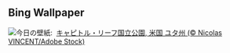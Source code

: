 ## Bing Wallpaper
![](https://www.bing.com/th?id=OHR.FruitaPetroglyphs_JA-JP2199593329_UHD.jpg&w=1000)今日の壁紙: &nbsp;[キャピトル・リーフ国立公園, 米国 ユタ州 (© Nicolas VINCENT/Adobe Stock)](https://www.bing.com/th?id=OHR.FruitaPetroglyphs_JA-JP2199593329_UHD.jpg)
<br><br/>
